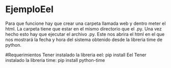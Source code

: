 # EjemploEel
Para que funcione hay que crear una carpeta llamada web y dentro meter el html.
La carpeta tiene que estar en el mismo directorio que el .py.
Una vez hecho esto hay que ejecutar el archivo .py.
Este nos abrira el html en el que nos mostrará la fecha y hora del sistema obtenido desde la libreria time de python.

#Requerimientos
Tener instalado la libreria eel: pip install Eel
Tener instalado la libreria time: pip install python-time
